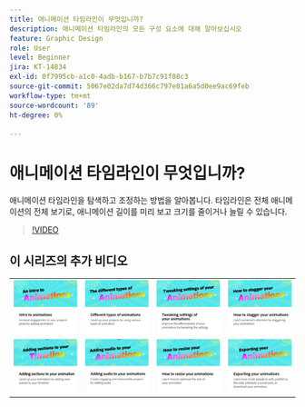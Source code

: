 ```yaml
---
title: 애니메이션 타임라인이 무엇입니까?
description: 애니메이션 타임라인의 모든 구성 요소에 대해 알아보십시오
feature: Graphic Design
role: User
level: Beginner
jira: KT-14834
exl-id: 0f7995cb-a1c0-4adb-b167-b7b7c91f08c3
source-git-commit: 5067e02da7d74d366c797e81a6a5d0ee9ac69feb
workflow-type: tm+mt
source-wordcount: '89'
ht-degree: 0%

---
```


# 애니메이션 타임라인이 무엇입니까?

애니메이션 타임라인을 탐색하고 조정하는 방법을 알아봅니다. 타임라인은 전체 애니메이션의 전체 보기로, 애니메이션 길이를 미리 보고 크기를 줄이거나 늘릴 수 있습니다.

>[!VIDEO](https://video.tv.adobe.com/v/3437608?quality=12&learn=on&hidetitle=true&captions=kor)

## 이 시리즈의 추가 비디오

<table style="table-layout:fixed">
<tr>
   <td>
         <a href="intro-animation.md">
            <img alt="애니메이션 소개" src="assets/intro-animations.png" />
         </a>
   </td>
   <td>
         <a href="different-types-animation.md">
            <img alt="다양한 유형의 애니메이션" src="assets/different-animations.png" />
         </a>
   </td>
   <td>
         <a href="tweak-animation.md">
            <img alt="애니메이션의 설정 조정하기" src="assets/tweaking-settings.png" />
         </a>
   </td>
   <td>
         <a href="stagger-animations.md">
            <img alt="애니메이션을 뒤흔드는 방법" src="assets/stagger-animations.png" />
         </a>
   </td>
</tr>
<tr>
   <td>
         <a href="add-sections-animation.md">
            <img alt="애니메이션에 섹션 추가" src="assets/add-sections.png" />
         </a>
   </td>
   <td>
         <a href="audio-animation.md">
            <img alt="애니메이션에 오디오 추가" src="assets/add-audio.png" />
         </a>
   </td>
   <td>
         <a href="resize-animations.md">
            <img alt="애니메이션 크기를 조정하는 방법" src="assets/resize-animations.png" />
         </a>
   </td>
   <td>
         <a href="export-animations.md">
            <img alt="애니메이션 내보내기" src="assets/exporting-animations.png" />
         </a>
   </td>
</tr>
</table>
